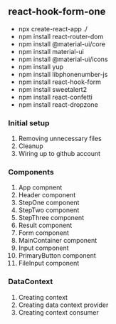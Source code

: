 ## react-hook-form-one

- npx create-react-app ./
- npm install react-router-dom
- npm install @material-ui/core
- npm install material-ui
- npm install @material-ui/icons
- npm install yup
- npm install libphonenumber-js
- npm install react-hook-form
- npm install sweetalert2
- npm install react-confetti
- npm install react-dropzone

### Initial setup

1. Removing unnecessary files
2. Cleanup
3. Wiring up to github account

### Components

1. App compnent
2. Header component
3. StepOne component
4. StepTwo component
5. StepThree component
6. Result component
7. Form component
8. MainContainer component
9. Input component
10. PrimaryButton component
11. FileInput component

### DataContext

1. Creating context
2. Creating data context provider
3. Creating context consumer
